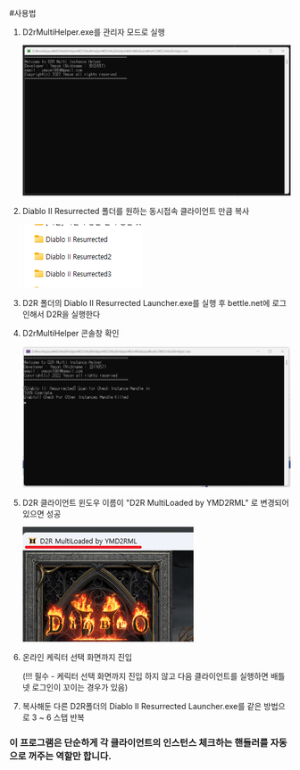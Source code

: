 #사용법

1. D2rMultiHelper.exe를 관리자 모드로 실행

   ![](./readme_resources/console1.png)

2. Diablo II Resurrected 폴더를 원하는 동시접속 클라이언트 만큼 복사

   ![](./readme_resources/folder_example.png)

3. D2R 폴더의 Diablo II Resurrected Launcher.exe를 실행 후 bettle.net에 로그인해서 D2R을 실행한다
4. D2rMultiHelper 콘솔창 확인

   ![](./readme_resources/console2.png)

5. D2R 클라이언트 윈도우 이름이 "D2R MultiLoaded by YMD2RML" 로 변경되어있으면 성공

   ![](./readme_resources/window_example.png)

6. 온라인 케릭터 선택 화면까지 진입

   (!!! 필수 - 케릭터 선택 화면까지 진입 하지 않고 다음 클라이언트를 실행하면 배틀넷 로그인이 꼬이는 경우가 있음)

7. 복사해둔 다른 D2R폴더의 Diablo II Resurrected Launcher.exe를 같은 방법으로 3 ~ 6 스탭 반복

### 이 프로그램은 단순하게 각 클라이언트의 인스턴스 체크하는 핸들러를 자동으로 꺼주는 역할만 합니다.
